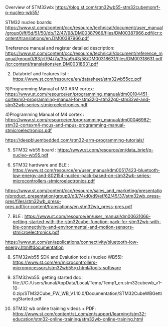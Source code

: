 Overview of STM32wb: https://blog.st.com/stm32wb55-stm32cubemonrf-p-nucleo-wb55/

STM32 nucleo boards: https://www.st.com/content/ccc/resource/technical/document/user_manual/group0/ff/5d/51/50/db/12/47/98/DM00387966/files/DM00387966.pdf/jcr:content/translations/en.DM00387966.pdf



1)reference manual and register detailed description: https://www.st.com/content/ccc/resource/technical/document/reference_manual/group0/83/cf/94/7a/35/a9/43/58/DM00318631/files/DM00318631.pdf/jcr:content/translations/en.DM00318631.pdf

2) Databrief and features list : https://www.st.com/resource/en/datasheet/stm32wb55cc.pdf

3)Programming Manual of M0 ARM cortex: https://www.st.com/resource/en/programming_manual/dm00104451-cortexm0-programming-manual-for-stm32l0-stm32g0-stm32wl-and-stm32wb-series-stmicroelectronics.pdf

4)Programming Manual of M4 cortex : https://www.st.com/resource/en/programming_manual/dm00046982-stm32-cortexm4-mcus-and-mpus-programming-manual-stmicroelectronics.pdf


https://deepbluembedded.com/stm32-arm-programming-tutorials/

5) STM32 wb55 board : https://www.st.com/resource/en/data_brief/p-nucleo-wb55.pdf

6) STM32 hardware and BLE : https://www.st.com/resource/en/user_manual/dm00517423-bluetooth-low-energy-and-802154-nucleo-pack-based-on-stm32wb-series-microcontrollers-stmicroelectronics.pdf

https://www.st.com/content/ccc/resource/sales_and_marketing/presentation/product_presentation/group0/d3/74/d0/d9/ef/62/45/37/stm32wb_press-pres/files/stm32wb_press-pres.pdf/jcr:content/translations/en.stm32wb_press-pres.pdf


7) BLE : https://www.st.com/resource/en/user_manual/dm00631066-getting-started-with-the-stm32cube-function-pack-for-stm32wb-with-ble-connectivity-and-environmental-and-motion-sensors-stmicroelectronics.pdf


https://www.st.com/en/applications/connectivity/bluetooth-low-energy.html#documentation



8) STM32wb55 SDK and Evalution tools (nucleo WB55): https://www.st.com/en/microcontrollers-microprocessors/stm32wb55rg.html#tools-software

9) STM32wb55: getting started doc : file:///C:/Users/kunal/AppData/Local/Temp/Temp1_en.stm32cubewb_v1-10-0.zip/STM32Cube_FW_WB_V1.10.0/Documentation/STM32CubeWBGettingStarted.pdf

10) STM32 wb online training videos + PDF: https://www.st.com/content/st_com/en/support/learning/stm32-education/stm32-online-training/stm32wb-online-training.html


